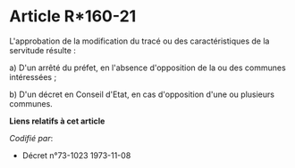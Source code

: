 # Article R*160-21

L'approbation de la modification du tracé ou des caractéristiques de la servitude résulte :

a) D'un arrêté du préfet, en l'absence d'opposition de la ou des communes intéressées ;

b) D'un décret en Conseil d'Etat, en cas d'opposition d'une ou plusieurs communes.

**Liens relatifs à cet article**

_Codifié par_:

  - Décret n°73-1023 1973-11-08
